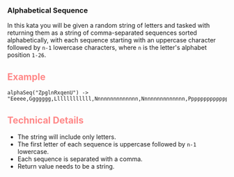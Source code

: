 ### Alphabetical Sequence

<div class="markdown prose max-w-none mb-8" id="description"><p>In this kata you will be given a random string of letters and tasked with returning them as a string of comma-separated sequences sorted alphabetically, with each sequence starting with an uppercase character followed by <code>n-1</code> lowercase characters, where <code>n</code> is the letter's alphabet position <code>1-26</code>.</p>
<h2 id="example"><span style="color: #f88">Example</span></h2>
<pre><code class="language-javascript"><span class="cm-variable">alphaSeq</span>(<span class="cm-string">"ZpglnRxqenU"</span>) <span class="cm-operator">-</span><span class="cm-operator">&gt;</span> <span class="cm-string">"Eeeee,Ggggggg,Llllllllllll,Nnnnnnnnnnnnnn,Nnnnnnnnnnnnnn,Pppppppppppppppp,Qqqqqqqqqqqqqqqqq,Rrrrrrrrrrrrrrrrrr,Uuuuuuuuuuuuuuuuuuuuu,Xxxxxxxxxxxxxxxxxxxxxxxx,Zzzzzzzzzzzzzzzzzzzzzzzzzz"</span>
</code></pre>
<pre style="display: none;"><code class="language-python"><span class="cm-variable">alpha_seq</span>(<span class="cm-string">"ZpglnRxqenU"</span>) <span class="cm-operator">-</span><span class="cm-operator">&gt;</span> <span class="cm-string">"Eeeee,Ggggggg,Llllllllllll,Nnnnnnnnnnnnnn,Nnnnnnnnnnnnnn,Pppppppppppppppp,Qqqqqqqqqqqqqqqqq,Rrrrrrrrrrrrrrrrrr,Uuuuuuuuuuuuuuuuuuuuu,Xxxxxxxxxxxxxxxxxxxxxxxx,Zzzzzzzzzzzzzzzzzzzzzzzzzz"</span>
</code></pre>
<h2 id="technical-details"><span style="color: #f88">Technical Details</span></h2>
<ul>
<li>The string will include only letters.</li>
<li>The first letter of each sequence is uppercase followed by <code>n-1</code> lowercase.</li>
<li>Each sequence is separated with a comma.</li>
<li>Return value needs to be a string.</li>
</ul>
</div>
